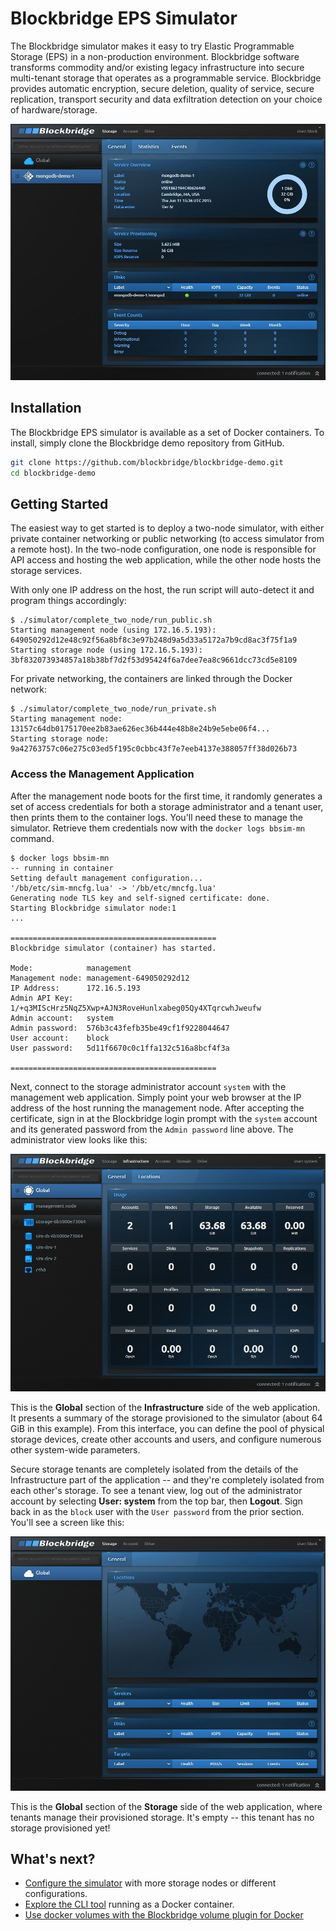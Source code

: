 Blockbridge EPS Simulator
=========================

The Blockbridge simulator makes it easy to try Elastic Programmable Storage
(EPS) in a non-production environment. Blockbridge software transforms
commodity and/or existing legacy infrastructure into secure multi-tenant
storage that operates as a programmable service. Blockbridge provides automatic
encryption, secure deletion, quality of service, secure replication, transport
security and data exfiltration detection on your choice of hardware/storage.

![Service view](simulator/tenant-vss.jpg)

## Installation

The Blockbridge EPS simulator is available as a set of Docker containers.  To
install, simply clone the Blockbridge demo repository from GitHub.

```bash
git clone https://github.com/blockbridge/blockbridge-demo.git
cd blockbridge-demo
```

## Getting Started

The easiest way to get started is to deploy a two-node simulator, with either
private container networking or public networking (to access simulator from a
remote host). In the two-node configuration, one node is responsible for API
access and hosting the web application, while the other node hosts the storage
services.

With only one IP address on the host, the run script will auto-detect it and
program things accordingly:

```
$ ./simulator/complete_two_node/run_public.sh 
Starting management node (using 172.16.5.193): 649050292d12e48c92f56a8bf8c3e97b248d9a5d33a5172a7b9cd8ac3f75f1a9
Starting storage node (using 172.16.5.193): 3bf832073934857a18b38bf7d2f53d95424f6a7dee7ea8c9661dcc73cd5e8109
```

For private networking, the containers are linked through the Docker network:

```
$ ./simulator/complete_two_node/run_private.sh 
Starting management node: 13157c64db0175170ee2b83ae626ec36b444e48b8e24b9e5ebe06f4...
Starting storage node: 9a42763757c06e275c03ed5f195c0cbbc43f7e7eeb4137e388057ff38d026b73
```

### Access the Management Application
 
After the management node boots for the first time, it randomly generates a set
of access credentials for both a storage administrator and a tenant user, then
prints them to the container logs. You'll need these to manage the simulator.
Retrieve them credentials now with the `docker logs bbsim-mn` command.

```
$ docker logs bbsim-mn
-- running in container
Setting default management configuration...
'/bb/etc/sim-mncfg.lua' -> '/bb/etc/mncfg.lua'
Generating node TLS key and self-signed certificate: done.
Starting Blockbridge simulator node:1
...

==============================================
Blockbridge simulator (container) has started.

Mode:            management
Management node: management-649050292d12
IP Address:      172.16.5.193
Admin API Key:   1/+q3MIScHrz5NqZ5Xwp+AJN3RoveHunlxabeg05Qy4XTqrcwhJweufw
Admin account:   system
Admin password:  576b3c43fefb35be49cf1f9228044647
User account:    block
User password:   5d11f6670c0c1ffa132c516a8bcf4f3a

==============================================
```

Next, connect to the storage administrator account `system` with the management
web application. Simply point your web browser at the IP address of the host
running the management node. After accepting the certificate, sign in at the
Blockbridge login prompt with the `system` account and its generated password
from the `Admin password` line above.  The administrator view looks like this:

![Global view](simulator/infra-global.jpg)

This is the **Global** section of the **Infrastructure** side of the web
application.  It presents a summary of the storage provisioned to the simulator
(about 64 GiB in this example).  From this interface, you can define the pool of
physical storage devices, create other accounts and users, and configure
numerous other system-wide parameters.

Secure storage tenants are completely isolated from the details of the
Infrastructure part of the application -- and they're completely isolated from
each other's storage.  To see a tenant view, log out of the administrator
account by selecting **User: system** from the top bar, then **Logout**.  Sign
back in as the `block` user with the `User password` from the prior section.
You'll see a screen like this:

![Global view](simulator/tenant-global.jpg)

This is the **Global** section of the **Storage** side of the web application,
where tenants manage their provisioned storage.  It's empty -- this tenant has
no storage provisioned yet!

## What's next?

* [Configure the simulator](simulator/README.md) with more storage nodes or
  different configurations.
* [Explore the CLI tool](cli/README.md) running as a Docker container.
* [Use docker volumes with the Blockbridge volume plugin for Docker](https://github.com/blockbridge/blockbridge-docker-volume)
